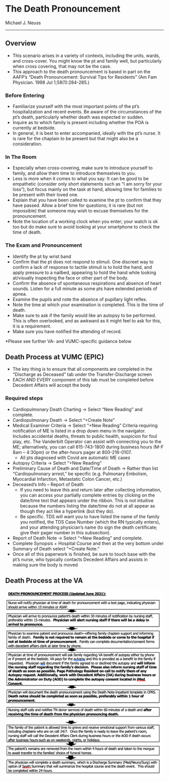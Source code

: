 # The Death Pronouncement

Michael J. Neuss

---
## Overview 
- This scenario arises in a variety of contexts, including the units, wards, and cross-cover. You might know the pt and family well, but particularly when cross covering, that may not be the case.
- This approach to the death pronouncement is based in part on the AAFP’s “Death Pronouncement: Survival Tips for Residents” (Am Fam Physician. 1998 Jul 1;58(1):284-285.)
### Before Entering
-	Familiarize yourself with the most important points of the pt’s hospitalization and recent events. Be aware of the circumstances of the pt’s death, particularly whether death was expected or sudden.
-	Inquire as to which family is present including whether the POA is currently at bedside.
-	In general, it is best to enter accompanied, ideally with the pt’s nurse. It is rare for the chaplain to be present but that might also be a consideration.
### In The Room
-	Especially when cross-covering, make sure to introduce yourself to family, and allow them time to introduce themselves to you.
-	Less is more when it comes to what you say: It can be good to be empathetic (consider only short statements such as “I am sorry for your loss”), but focus mainly on the task at hand, allowing time for families to be present with their loved one.
-	Explain that you have been called to examine the pt to confirm that they have passed. Allow a brief time for questions; it is rare (but not impossible) that someone may wish to excuse themselves for the pronouncement.
-	Note the location of a working clock when you enter; your watch is ok too but do make sure to avoid looking at your smartphone to check the time of death.
### The Exam and Pronouncement 
-	Identify the pt by wrist band
-	Confirm that the pt does not respond to stimuli. One discreet way to confirm a lack of response to tactile stimuli is to hold the hand, and apply pressure to a nailbed, appearing to hold the hand while looking at/visually inspecting the face or other part of the body. 
-	Confirm the absence of spontaneous respirations and absence of heart sounds.  Listen for a full minute as some pts have extended periods of apnea.
-	Examine the pupils and note the absence of pupillary light reflex.
-	Note the time at which your examination is completed. This is the time of death.
-	Make sure to ask if the family would like an autopsy to be performed. This is often overlooked, and as awkward as it might feel to ask for this, it is a requirement.
-	Make sure you have notified the attending of record.

*Please see further VA- and VUMC-specific guidance below

## Death Process at VUMC (EPIC)
-	The key thing is to ensure that all components are completed in the “Discharge as Deceased” tab under the Transfer-Discharge screen
-	EACH AND EVERY component of this tab must be completed before Decedent Affairs will accept the body

### Required steps
-	Cardiopulmonary Death Charting -> Select “New Reading” and complete.
-	Cardiopulmonary Death -> Select “+Create Note”
-	Medical Examiner Criteria -> Select “+New Reading” Criteria requiring notification of ME is listed in a drop down menu in the navigator. Includes accidental deaths, threats to public health, suspicion for foul play, etc. The Vanderbilt Operator can assist with connecting you to the ME; alternatively, you can call 615-743-1800 during business hours (M-F 8am – 4:30pm) or the after-hours pager at 800-216-0107.
    -	All pts diagnosed with Covid are automatic ME cases
-	Autopsy Criteria -> Select “+New Reading”
-	Preliminary Cause of Death and Date/Time of Death -> Rather than list “Cardiopulmonary arrest,” be specific (e.g. Pulmonary Embolism, Myocardial Infarction, Metastatic Colon Cancer, etc.) 
-	Deceased’s Info – Report of Death
    -	If you need to leave this and return later after collecting information, you can access your partially complete entries by clicking on the date/time text that appears under the ribbon. This is not intuitive because the numbers listing the date/time do not at all appear as though they act like a hyperlink (but they do).
    -	Be specific. TDS will want you to have listed the name of the family you notified, the TDS Case Number (which the RN typically enters), and your attending physician’s name (to sign the death certificate; give their pager number in this subsection). 
-	Report of Death Note -> Select “+New Reading” and complete.
-	Complete Synopsis + Hospital Course and then at the very bottom under Summary of Death select “+Create Note.” 
-	Once all of this paperwork is finished, be sure to touch base with the pt’s nurse, who typically contacts Decedent Affairs and assists in making sure the body is moved

## Death Process at the VA

<img src="../images/va-death-flowchart.png" alt="Death Process at VA" width="600">
